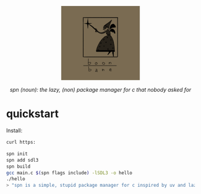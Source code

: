 <p align="center">
    <img src="asset/github/boon_bane.png" alt="i have no mouse and i must hover the alt text" width="210">
</p>

<p align="center">
  <i>spn (noun): the lazy, (non) package manager for c that nobody asked for</i>
</p>

# quickstart
Install:
```bash
curl https:
```
```bash
spn init
spn add sdl3
spn build
gcc main.c $(spn flags include) -lSDL3 -o hello
./hello
> "spn is a simple, stupid package manager for c inspired by uv and lazy.nvim"
```
